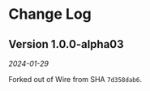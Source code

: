 Change Log
==========

Version 1.0.0-alpha03
-------------

_2024-01-29_

Forked out of Wire from SHA `7d358dab6`.